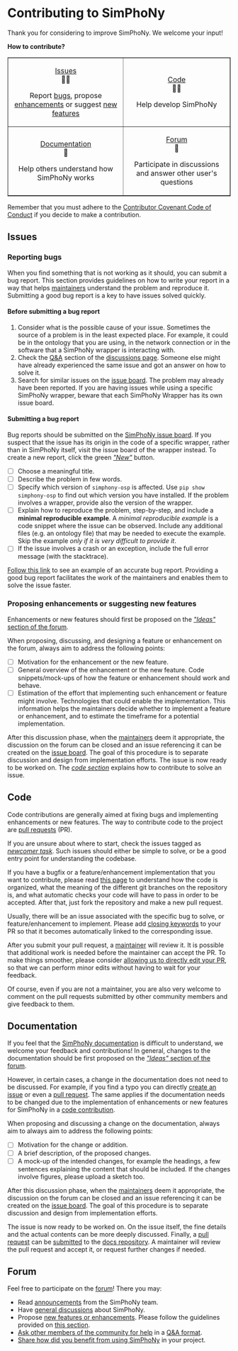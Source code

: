 # Contributing to SimPhoNy

Thank you for considering to improve SimPhoNy. We welcome your input!

**How to contribute?**
<div align="center">
  <table border="" cellpadding="10 px" cellspacing="5 px">
    <tbody>
      <tr>
        <td>
          <p align="center">
            <a href="#issues">Issues</a><br>
            🐛✨
          </p>
          <p align="center">
            Report <a href="#reporting-bugs">bugs</a>, propose <a href="#proposing-enhancements-or-suggesting-new-features">enhancements</a> or suggest <a href="#proposing-enhancements-or-suggesting-new-features">new features</a>
          </p>
        </td>
        <td>
          <p align="center">
            <a href="#code">Code</a><br>
            👨‍💻
          </p>
          <p align="center">
            Help develop SimPhoNy
          </p>
        </td>
      </tr>
      <tr>
        <td>
          <p align="center">
            <a href="#documentation">Documentation</a><br>
            📖
          </p>
          <p align="center">
            Help others understand how SimPhoNy works
          </p>
        </td>
        <td>
          <p align="center">
            <a href="#forum">Forum</a><br>
            💬
          </p>
          <p align="center">
            Participate in discussions and answer other user's questions
          </p>
        </td>
      </tr>
    </tbody>
  </table>
</div>

Remember that you must adhere to the [Contributor Covenant Code of Conduct](https://github.com/simphony/osp-core/blob/master/CODE_OF_CONDUCT.md) if you decide to make a contribution.

## Issues

### Reporting bugs

When you find something that is not working as it should, you can submit a bug report. This section provides guidelines on how to write your report in a way that helps [maintainers](https://github.com/simphony/osp-core/blob/master/.github/CODEOWNERS) understand the problem and reproduce it. Submitting a good bug report is a key to have issues solved quickly.

#### Before submitting a bug report

1. Consider what is the possible cause of your issue. Sometimes the source of a problem is in the least expected place. For example, it could be in the ontology that you are using, in the network connection or in the software that a SimPhoNy wrapper is interacting with.
2. Check the [Q&A](https://github.com/simphony/osp-core/discussions/categories/q-a) section of the [discussions page](https://github.com/simphony/osp-core/discussions). Someone else might have already experienced the same issue and got an answer on how to solve it.
3. Search for similar issues on the [issue board](https://github.com/simphony/osp-core/issues?q=is%3Aissue+sort%3Aupdated-desc+). The problem may already have been reported. If you are having issues while using a specific SimPhoNy wrapper, beware that each SimPhoNy Wrapper has its own issue board.

#### Submitting a bug report

Bug reports should be submitted on the [SimPhoNy issue board](https://github.com/simphony/osp-core/issues?q=is%3Aissue+sort%3Aupdated-desc+).  If you suspect that the issue has its origin in the code of a specific wrapper, rather than in SimPhoNy itself, visit the issue board of the wrapper instead. To create a new report, click the green [_"New"_](https://github.com/simphony/osp-core/issues/new/choose) button.

- [ ] Choose a meaningful title.
- [ ] Describe the problem in few words.
- [ ] Specify which version of `simphony-osp` is affected. Use `pip show simphony-osp` to find out which version you have installed. If the problem involves a wrapper, provide also the version of the wrapper.
- [ ] Explain how to reproduce the problem, step-by-step, and include a **minimal reproducible example**. A _minimal reproducible example_ is a code snippet where the issue can be observed. Include any additional files (e.g. an ontology file) that may be needed to execute the example. Skip the example _only if it is very difficult to provide it_.
- [ ] If the issue involves a crash or an exception, include the full error message (with the stacktrace).

[Follow this link](https://github.com/simphony/osp-core/issues/740#issue-1107800007) to see an example of an accurate bug report. Providing a good bug report facilitates the work of the maintainers and enables them to solve the issue faster.

### Proposing enhancements or suggesting new features

Enhancements or new features should first be proposed on the [_"Ideas"_ section of the forum](https://github.com/simphony/osp-core/discussions/categories/ideas).

When proposing, discussing, and designing a feature or enhancement on the forum, always aim to address the following points:
- [ ] Motivation for the enhancement or the new feature.
- [ ] General overview of the enhancement or the new feature. Code snippets/mock-ups of how the feature or enhancement should work and behave.
- [ ] Estimation of the effort that implementing such enhancement or feature might involve. Technologies that could enable the implementation. This information helps the maintainers decide whether to implement a feature or enhancement, and to estimate the timeframe for a potential implementation.

After this discussion phase, when the [maintainers](https://github.com/simphony/osp-core/blob/master/.github/CODEOWNERS) deem it appropriate, the discussion on the forum can be closed and an issue referencing it can be created on the [issue board](https://github.com/simphony/osp-core/issues?q=is%3Aissue+sort%3Aupdated-desc+). The goal of this procedure is to separate discussion and design from implementation efforts. The issue is now ready to be worked on. The [_code section_](#Code) explains how to contribute to solve an issue.

## Code

Code contributions are generally aimed at fixing bugs and implementing enhancements or new features. The way to contribute code to the project are [pull requests](https://docs.github.com/en/pull-requests/collaborating-with-pull-requests/proposing-changes-to-your-work-with-pull-requests/about-pull-requests) (PR).

If you are unsure about where to start, check the issues tagged as [_newcomer task_](https://github.com/simphony/osp-core/issues?q=label%3A%22%F0%9F%91%A9%E2%80%8D%F0%9F%8E%93+newcomer+task%22+sort%3Acomments-desc). Such issues should either be simple to solve, or be a good entry point for understanding the codebase.

If you have a bugfix or a feature/enhancement implementation that you want to contribute, please read [this page](https://simphony.readthedocs.io/en/latest/contribute.html) to understand how the code is organized, what the meaning of the different git branches on the repository is, and what automatic checks your code will have to pass in order to be accepted. After that, just fork the repository and make a new pull request.

Usually, there will be an issue associated with the specific bug to solve, or feature/enhancement to implement. Please add [closing keywords](https://docs.github.com/en/issues/tracking-your-work-with-issues/linking-a-pull-request-to-an-issue#linking-a-pull-request-to-an-issue-using-a-keyword) to your PR so that it becomes automatically linked to the corresponding issue.

After you submit your pull request, a [maintainer](https://github.com/simphony/osp-core/blob/master/.github/CODEOWNERS) will review it. It is possible that additional work is needed before the maintainer can accept the PR. To make things smoother, please consider [allowing us to directly edit your PR](https://docs.github.com/en/pull-requests/collaborating-with-pull-requests/working-with-forks/allowing-changes-to-a-pull-request-branch-created-from-a-fork), so that we can perform minor edits without having to wait for your feedback.

Of course, even if you are not a maintainer, you are also very welcome to comment on the pull requests submitted by other community members and give feedback to them.

## Documentation

If you feel that the [SimPhoNy documentation](https://simphony.readthedocs.io) is difficult to understand, we welcome your feedback and contributions! In general, changes to the documentation should be first proposed on the [_"Ideas"_ section of the forum](https://github.com/simphony/osp-core/discussions/categories/ideas).

However, in certain cases, a change in the documentation does not need to be discussed. For example, if you find a typo you can directly [create an issue](https://github.com/simphony/docs/issues/new/choose) or even a [pull request](https://github.com/simphony/docs/compare). The same applies if the documentation needs to be changed due to the implementation of enhancements or new features for SimPhoNy in a [code contribution](#code).

When proposing and discussing a change on the documentation, always aim to always aim to address the following points:

- [ ] Motivation for the change or addition.
- [ ] A brief description, of the proposed changes.
- [ ] A mock-up of the intended changes, for example the headings, a few sentences explaining the content that should be included. If the changes involve figures, please upload a sketch too.

After this discussion phase, when the [maintainers](https://github.com/simphony/osp-core/blob/master/.github/CODEOWNERS) deem it appropriate, the discussion on the forum can be closed and an issue referencing it can be created on the [issue board](https://github.com/simphony/docs/issues?q=is%3Aissue+sort%3Aupdated-desc+). The goal of this procedure is to separate discussion and design from implementation efforts.

 The issue is now ready to be worked on. On the issue itself, the fine details and the actual contents can be more deeply discussed. Finally, a [pull request](https://docs.github.com/en/pull-requests/collaborating-with-pull-requests/proposing-changes-to-your-work-with-pull-requests/about-pull-requests) can be [submitted](https://github.com/simphony/docs/compare) to the [docs repository](https://github.com/simphony/docs/pulls?q=is%3Apr+sort%3Aupdated-desc). A maintainer will review the pull request and accept it, or request further changes if needed.

## Forum

Feel free to participate on the [forum](https://github.com/simphony/osp-core/discussions)! There you may:

- Read [announcements](https://github.com/simphony/osp-core/discussions/categories/announcements) from the SimPhoNy team.
- Have [general discussions](https://github.com/simphony/osp-core/discussions/categories/general) about SimPhoNy.
- Propose [new features or enhancements](https://github.com/simphony/osp-core/discussions/categories/ideas). Please follow the guidelines provided on [this section](#proposing-enhancements-or-suggesting-new-features).
- [Ask other members of the community for help](https://github.com/simphony/osp-core/discussions/categories/q-a) in a [Q&A format](https://en.wikipedia.org/wiki/Q%26A_software).
- [Share how did you benefit from using SimPhoNy](https://github.com/simphony/osp-core/discussions/categories/show-and-tell) in your project.
